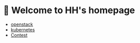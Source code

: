 # 🫣 Welcome to HH's homepage



* [openstack](welcome-to-hhs-homepage/openstack/)
* [kubernetes](welcome-to-hhs-homepage/kubernetes/)
* [Contest](welcome-to-hhs-homepage/contest/)
